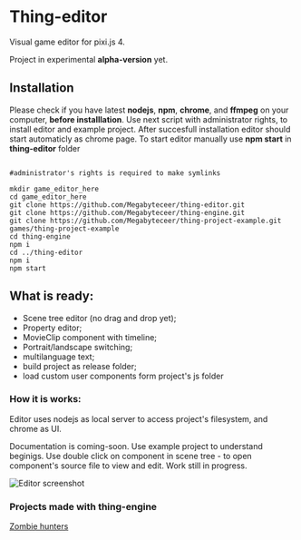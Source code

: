 # Thing-editor

Visual game editor for pixi.js 4.

Project in experimental **alpha-version** yet.

## Installation

Please check if you have latest **nodejs**, **npm**, **chrome**, and **ffmpeg** on your computer, **before installlation**.
Use next script with administrator rights, to install editor and example project.
After succesfull installation editor should start automaticly as chrome page.
To start editor manually use **npm start** in **thing-editor** folder

```

#administrator's rights is required to make symlinks

mkdir game_editor_here
cd game_editor_here
git clone https://github.com/Megabyteceer/thing-editor.git
git clone https://github.com/Megabyteceer/thing-engine.git
git clone https://github.com/Megabyteceer/thing-project-example.git games/thing-project-example
cd thing-engine
npm i
cd ../thing-editor
npm i
npm start

```

## What is ready:
 - Scene tree editor (no drag and drop yet);
 - Property editor;
 - MovieClip component with timeline;
 - Portrait/landscape switching;
 - multilanguage text;
 - build project as release folder;
 - load custom user components form project's js folder
 
 
 
### How it is works:
Editor uses nodejs as local server to access project's filesystem, and chrome as UI.

Documentation is coming-soon. Use example project to understand beginigs.
Use double click on component in scene tree - to open component's source file to view and edit.
Work still in progress.

![Editor screenshot](https://raw.githubusercontent.com/Megabyteceer/thing-editor/master/img/screenshots/thing-editor.jpg)

### Projects made with thing-engine
[Zombie hunters](http://zh.pixel-cave.com)
